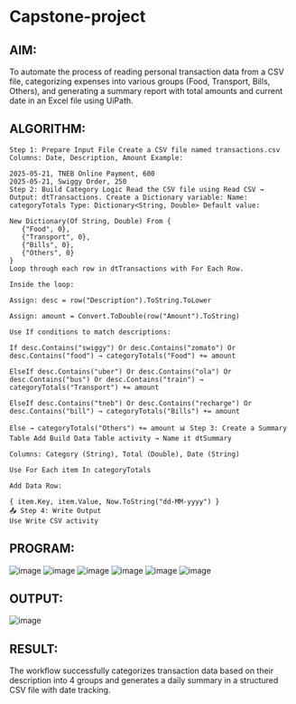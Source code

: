 # Capstone-project
## AIM:
To automate the process of reading personal transaction data from a CSV file, categorizing expenses into various groups (Food, Transport, Bills, Others), and generating a summary report with total amounts and current date in an Excel file using UiPath.

## ALGORITHM:
~~~
Step 1: Prepare Input File Create a CSV file named transactions.csv Columns: Date, Description, Amount Example:

2025-05-21, TNEB Online Payment, 600
2025-05-21, Swiggy Order, 250
Step 2: Build Category Logic Read the CSV file using Read CSV → Output: dtTransactions. Create a Dictionary variable: Name: categoryTotals Type: Dictionary<String, Double> Default value:

New Dictionary(Of String, Double) From {
   {"Food", 0},
   {"Transport", 0},
   {"Bills", 0},
   {"Others", 0}
}
Loop through each row in dtTransactions with For Each Row.

Inside the loop:

Assign: desc = row("Description").ToString.ToLower

Assign: amount = Convert.ToDouble(row("Amount").ToString)

Use If conditions to match descriptions:

If desc.Contains("swiggy") Or desc.Contains("zomato") Or desc.Contains("food") → categoryTotals("Food") += amount

ElseIf desc.Contains("uber") Or desc.Contains("ola") Or desc.Contains("bus") Or desc.Contains("train") → categoryTotals("Transport") += amount

ElseIf desc.Contains("tneb") Or desc.Contains("recharge") Or desc.Contains("bill") → categoryTotals("Bills") += amount

Else → categoryTotals("Others") += amount 📊 Step 3: Create a Summary Table Add Build Data Table activity → Name it dtSummary

Columns: Category (String), Total (Double), Date (String)

Use For Each item In categoryTotals

Add Data Row:

{ item.Key, item.Value, Now.ToString("dd-MM-yyyy") }
📤 Step 4: Write Output
Use Write CSV activity
~~~
## PROGRAM:
![image](https://github.com/user-attachments/assets/1d16b2bd-193a-4a82-ad1e-474a330a8350)
![image](https://github.com/user-attachments/assets/4c3addd4-baac-4650-b300-5a5e3ee9d755)
![image](https://github.com/user-attachments/assets/1ac922ff-b362-497c-bf2c-760656626831)
![image](https://github.com/user-attachments/assets/fba10d4d-05ba-4a2b-b04d-b77752d99c5c)
![image](https://github.com/user-attachments/assets/0044fd3e-48ec-40a9-b020-8d1fd6fcb3a9)
![image](https://github.com/user-attachments/assets/b881147c-83b4-48bc-bc94-520fb95d4407)

## OUTPUT:
![image](https://github.com/user-attachments/assets/bfd3307f-c10f-4a1a-9950-a5d8790d588f)

## RESULT:
The workflow successfully categorizes transaction data based on their description into 4 groups and generates a daily summary in a structured CSV file with date tracking.
